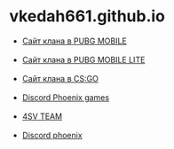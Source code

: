 
# vkedah661.github.io
<ul>
<li><a href="https://vkedah661.github.io/head.html">Сайт клана в PUBG MOBILE</a></li>
<br>
<li><a href="https://vkedah661.github.io/home.html">Сайт клана в PUBG MOBILE LITE </a></li>
<br>
<li><a href="https://vkedah661.github.io/phoenix.html">Сайт клана в CS:GO </a></li>
 <br>
 <li><a href="https://vkedah661.github.io/discord">Discord Phoenix games</a></li>
  <br>
 <li><a href="https://vkedah661.github.io/4svteam.html">4SV TEAM</a></li>
 <br>
 <li><a href="vkedah661.github.io/discord1.html">Discord phoenix</a></li>
</ul> 
 <link rel="shortcut icon" href="vkedah661.github.io/img/Новая папка/favicon-16x16.png">
